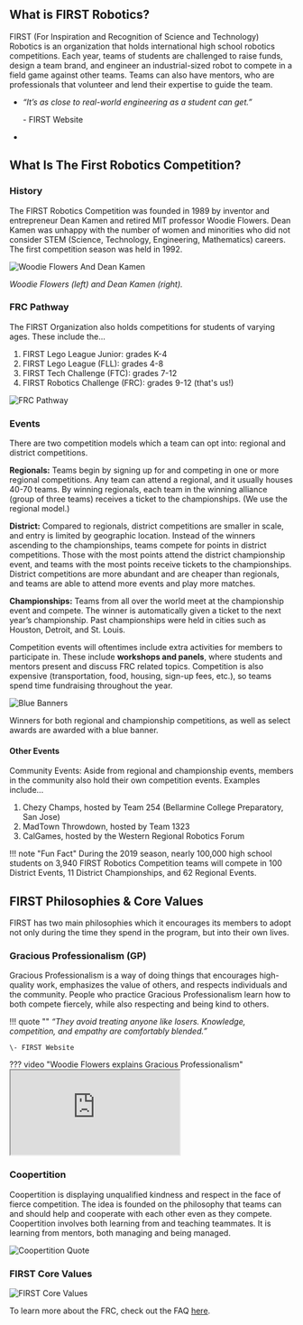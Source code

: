## What is FIRST Robotics?

FIRST (For Inspiration and Recognition of Science and Technology) Robotics is an organization that holds international high school robotics competitions.
Each year, teams of students are challenged to raise funds, design a team brand, and engineer an industrial-sized robot to compete in a field game against other teams.
Teams can also have mentors, who are professionals that volunteer and lend their expertise to guide the team.

-
    *“It’s as close to real-world engineering as a student can get.”*

    \- FIRST Website

-
## What Is The First Robotics Competition?

### History

The FIRST Robotics Competition was founded in 1989 by inventor and entrepreneur Dean Kamen and retired MIT professor Woodie Flowers.
Dean Kamen was unhappy with the number of women and minorities who did not consider STEM (Science, Technology, Engineering, Mathematics) careers.
The first competition season was held in 1992.

![Woodie Flowers And Dean Kamen](../assets/images/frc/woodie_and_dean.png)

*Woodie Flowers (left) and Dean Kamen (right).*

### FRC Pathway

The FIRST Organization also holds competitions for students of varying ages. These include the...

1. FIRST Lego League Junior: grades K-4
2. FIRST Lego League (FLL): grades 4-8
3. FIRST Tech Challenge (FTC): grades 7-12
4. FIRST Robotics Challenge  (FRC): grades 9-12 (that's us!)

![FRC Pathway](../assets/images/frc/frc_pathway.png)

### Events

There are two competition models which a team can opt into: regional and district competitions.

**Regionals:** Teams begin by signing up for and competing in one or more regional competitions.
Any team can attend a regional, and it usually houses 40-70 teams.
By winning regionals, each team in the winning alliance (group of three teams) receives a ticket to the championships.
(We use the regional model.)

**District:** Compared to regionals, district competitions are smaller in scale, and entry is limited by geographic location.
Instead of the winners ascending to the championships, teams compete for points in district competitions.
Those with the most points attend the district championship event, and teams with the most points receive tickets to the championships.
District competitions are more abundant and are cheaper than regionals, and teams are able to attend more events and play more matches.

**Championships:** Teams from all over the world meet at the championship event and compete.
The winner is automatically given a ticket to the next year’s championship. Past championships were held in cities such as Houston, Detroit, and St. Louis.

Competition events will oftentimes include extra activities for members to participate in. These include **workshops and panels**, where students and mentors present and discuss FRC related topics.
Competition is also expensive (transportation, food, housing, sign-up fees, etc.), so teams spend time fundraising throughout the year.  

![Blue Banners](../assets/images/frc/blue_banners.png)

Winners for both regional and championship competitions, as well as select awards are awarded with a blue banner.

#### Other Events

Community Events: Aside from regional and championship events, members in the community also hold their own competition events. Examples include...

1. Chezy Champs, hosted by Team 254 (Bellarmine College Preparatory, San Jose)
2. MadTown Throwdown, hosted by Team 1323 
3. CalGames, hosted by the Western Regional Robotics Forum

!!! note "Fun Fact"
    During the 2019 season, nearly 100,000 high school students on 3,940 FIRST Robotics Competition teams will compete in 100 District Events, 11 District Championships, and 62 Regional Events.

## FIRST Philosophies & Core Values

FIRST has two main philosophies which it encourages its members to adopt not only during the time they spend in the program, but into their own lives. 

### Gracious Professionalism (GP)

Gracious Professionalism is a way of doing things that encourages high-quality work, emphasizes the value of others, and respects individuals and the community.
People who practice Gracious Professionalism learn how to both compete fiercely, while also respecting and being kind to others.

!!! quote ""
    *“They avoid treating anyone like losers. Knowledge, competition, and empathy are comfortably blended.”*

    \- FIRST Website

??? video "Woodie Flowers explains Gracious Professionalism"
    <iframe src="https://www.youtube.com/embed/h2e6gxczMxc" allowfullscreen></iframe>

### Coopertition

Coopertition is displaying unqualified kindness and respect in the face of fierce competition.
The idea is founded on the philosophy that teams can and should help and cooperate with each other even as they compete.
Coopertition involves both learning from and teaching teammates.
It is learning from mentors, both managing and being managed. 

![Coopertition Quote](../assets/images/frc/coopertition.png)

### FIRST Core Values

![FIRST Core Values](../assets/images/frc/FIRST_core_values.png)

To learn more about the FRC, check out the FAQ [here](https://firstnevada.org/wp-content/uploads/2019/10/FIRST-HQ-FAQ.pdf).
